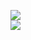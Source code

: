 [![](https://img.shields.io/badge/Made%20With-Github%20Spray-lightgrey.svg?style=for-the-badge&logo=github)](https://github.com/Annihil/github-spray#1435)  
[![](https://i.imgur.com/2DrTn0Z.gif)](https://github.com/Annihil/github-spray)